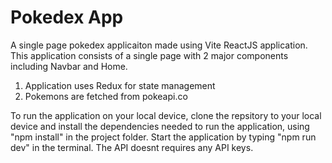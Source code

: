 # Pokedex App

A single page pokedex applicaiton made using Vite ReactJS application. This application consists of a single page with 2 major components including Navbar and Home. 
1. Application uses Redux for state management
2. Pokemons are fetched from pokeapi.co

To run the application on your local device, clone the repsitory to  your local device and install the dependencies needed to run the application, using "npm install" in the project folder.
Start the application by typing "npm run dev" in the terminal.
The API doesnt requires any API keys.
